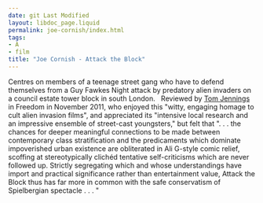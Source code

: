 ```yaml
---
date: git Last Modified
layout: libdoc_page.liquid
permalink: joe-cornish/index.html
tags:
- A
- film
title: "Joe Cornish - Attack the Block"
---
```


Centres on members of a teenage street gang  who have to defend themselves from a Guy Fawkes Night attack by  predatory alien invaders on a council estate tower block in south  London.
 
Reviewed by <a href="http://libcom.org/blog/attack-block-directed-joe-cornish-29102011"> Tom Jennings</a> in Freedom in November 2011, who enjoyed  this "witty, engaging homage to cult alien invasion films", and  appreciated its "intensive local research and an impressive ensemble  of street-cast youngsters," but felt that ". . . the chances for  deeper meaningful connections to be made between contemporary class  stratification and the predicaments which dominate impoverished  urban existence are obliterated in Ali G-style comic relief,  scoffing at stereotypically clichéd tentative self-criticisms which  are never followed up. Strictly segregating which and whose  understandings have import and practical significance rather than  entertainment value, Attack the  Block thus has far more in common with the safe conservatism  of Spielbergian spectacle . . . "